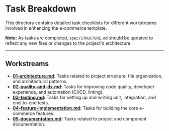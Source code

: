 # Task Breakdown

This directory contains detailed task checklists for different workstreams involved in enhancing the e-commerce template.

**Note:** As tasks are completed, `spec/STRUCTURE.md` should be updated to reflect any new files or changes to the project's architecture.

---

## Workstreams

- **[01-architecture.md](./01-architecture.md):** Tasks related to project structure, file organization, and architectural patterns.
- **[02-quality-and-dx.md](./02-quality-and-dx.md):** Tasks for improving code quality, developer experience, and automation (CI/CD, linting).
- **[03-testing.md](./03-testing.md):** Tasks for setting up and writing unit, integration, and end-to-end tests.
- **[04-feature-implementation.md](./04-feature-implementation.md):** Tasks for building the core e-commerce features.
- **[05-documentation.md](./05-documentation.md):** Tasks related to project and component documentation.
